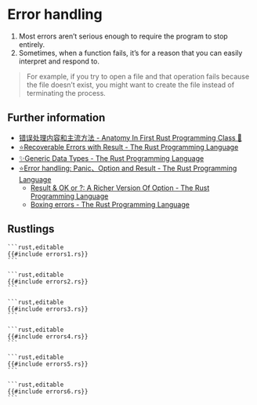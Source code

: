 # Error handling

1. Most errors aren’t serious enough to require the program to stop entirely.
2. Sometimes, when a function fails, it’s for a reason that you can easily interpret and respond to.

> For example, if you try to open a file and that operation fails because the file doesn’t exist, you might want to create the file instead of terminating the process.

## Further information

- [错误处理内容和主流方法 - Anatomy In First Rust Programming Class 🦀](https://kuanhsiaokuo.github.io/geektime-tyr-rust/3_3_1_error_content.html)
- [⭐️Recoverable Errors with Result - The Rust Programming Language](https://kuanhsiaokuo.github.io/the-rust-programming-book-khk/ch09-02-recoverable-errors-with-result.html)
- [✨Generic Data Types - The Rust Programming Language](https://kuanhsiaokuo.github.io/the-rust-programming-book-khk/ch10-01-syntax.html)
- [⭐️Error handling: Panic、Option and Result - The Rust Programming Language](https://kuanhsiaokuo.github.io/the-rust-programming-book-khk/rust_by_example_src/error.html)
    - [Result & OK or ?: A Richer Version Of Option - The Rust Programming Language](https://kuanhsiaokuo.github.io/the-rust-programming-book-khk/rust_by_example_src/error/result.html)
    - [Boxing errors - The Rust Programming Language](https://kuanhsiaokuo.github.io/the-rust-programming-book-khk/rust_by_example_src/error/multiple_error_types/boxing_errors.html)

## Rustlings

~~~admonish note title="errors1" collapsible=true
```rust,editable
{{#include errors1.rs}}
```
~~~

~~~admonish note title="errors2" collapsible=true
```rust,editable
{{#include errors2.rs}}
```
~~~

~~~admonish note title="errors3" collapsible=true
```rust,editable
{{#include errors3.rs}}
```
~~~

~~~admonish note title="errors4" collapsible=true
```rust,editable
{{#include errors4.rs}}
```
~~~

~~~admonish note title="errors5" collapsible=true
```rust,editable
{{#include errors5.rs}}
```
~~~

~~~admonish note title="errors6" collapsible=true
```rust,editable
{{#include errors6.rs}}
```
~~~
